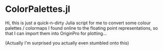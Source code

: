 # ColorPalettes.jl

Hi, this is just a quick-n-dirty Julia script for me to convert some colour palettes / colormaps I found online to the floating point representations, so that I can import them into OriginPro for plotting...

(Actually I'm surprised you actually even stumbled onto this)
